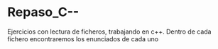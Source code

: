 # Repaso_C--
Ejercicios con lectura de ficheros, trabajando en c++. Dentro de cada fichero encontraremos los enunciados de cada uno 
